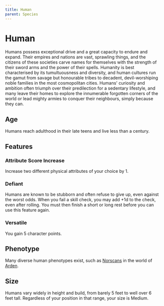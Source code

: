 ```yaml
---
title: Human
parent: Species
---
```


# Human
Humans possess exceptional drive and a great capacity to endure and expand. Their empires and nations are vast, sprawling things, and the citizens of these societies carve names for themselves with the strength of their sword arms and the power of their spells. Humanity is best characterised by its tumultuousness and diversity, and human cultures run the gamut from savage but honourable tribes to decadent, devil-worshiping noble families in the most cosmopolitan cities. Humans' curiosity and ambition often triumph over their predilection for a sedentary lifestyle, and many leave their homes to explore the innumerable forgotten corners of the world or lead mighty armies to conquer their neighbours, simply because they can.

## Age
Humans reach adulthood in their late teens and live less than a century.

## Features

### Attribute Score Increase
Increase two different physical attributes of your choice by 1.

### Defiant
Humans are known to be stubborn and often refuse to give up, even against the worst odds. When you fail a skill check, you may add +1d to the check, even after rolling. You must then finish a short or long rest before you can use this feature again.

### Versatile
You gain 5 character points.

## Phenotype
Many diverse human phenotypes exist, such as [Norscans](https://stormchaserroleplaying.com/Arden/Species/Humans/Norscans/) in the world of [Arden](https://stormchaserroleplaying.com/Arden/).

## Size
Humans vary widely in height and build, from barely 5 feet to well over 6 feet tall. Regardless of your position in that range, your size is Medium.
